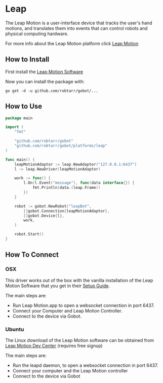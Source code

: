 # Leap

The Leap Motion is a user-interface device that tracks the user's hand motions, and translates them into events that can control robots and physical computing hardware.

For more info about the Leap Motion platform click [Leap Motion](https://www.leapmotion.com/)

## How to Install

First install the [Leap Motion Software](https://www.leapmotion.com/setup)

Now you can install the package with:

```
go get -d -u github.com/robtarr/gobot/...
```

## How to Use

```go
package main

import (
	"fmt"

	"github.com/robtarr/gobot"
	"github.com/robtarr/gobot/platforms/leap"
)

func main() {
	leapMotionAdaptor := leap.NewAdaptor("127.0.0.1:6437")
	l := leap.NewDriver(leapMotionAdaptor)

	work := func() {
		l.On(l.Event("message"), func(data interface{}) {
			fmt.Println(data.(leap.Frame))
		})
	}

	robot := gobot.NewRobot("leapBot",
		[]gobot.Connection{leapMotionAdaptor},
		[]gobot.Device{l},
		work,
	)

	robot.Start()
}
```

## How To Connect

### OSX

This driver works out of the box with the vanilla installation of the Leap Motion Software that you get in their [Setup Guide](https://www.leapmotion.com/setup).

The main steps are:

*   Run Leap Motion.app to open a websocket connection in port 6437.
*   Connect your Computer and Leap Motion Controller.
*   Connect to the device via Gobot.

### Ubuntu

The Linux download of the Leap Motion software can be obtained from [Leap Motion Dev Center](https://developer.leapmotion.com/downloads) (requires free signup)

The main steps are:

*   Run the leapd daemon, to open a websocket connection in port 6437.
*   Connect your computer and the Leap Motion controller
*   Connect to the device via Gobot
